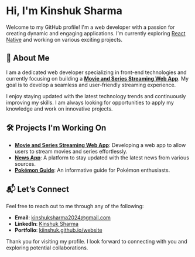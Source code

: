 # Hi, I'm Kinshuk Sharma

Welcome to my GitHub profile! I'm a web developer with a passion for creating dynamic and engaging applications. I’m currently exploring [React Native](https://reactnative.dev/) and working on various exciting projects.

## 🌟 About Me

I am a dedicated web developer specializing in front-end technologies and currently focusing on building a **[Movie and Series Streaming Web App](https://github.com/kiinshuk/movie-series-streaming)**. My goal is to develop a seamless and user-friendly streaming experience. 

I enjoy staying updated with the latest technology trends and continuously improving my skills. I am always looking for opportunities to apply my knowledge and work on innovative projects.

## 🛠️ Projects I'm Working On

- **[Movie and Series Streaming Web App](https://github.com/kiinshuk/movie-series-streaming)**: Developing a web app to allow users to stream movies and series effortlessly.
- **[News App](https://github.com/kiinshuk/NewsSite)**: A platform to stay updated with the latest news from various sources.
- **[Pokémon Guide](https://github.com/kiinshuk/Pokemonsite)**: An informative guide for Pokémon enthusiasts.

## 📬 Let’s Connect

Feel free to reach out to me through any of the following:

- **Email**: [kinshuksharma2024@gmail.com](mailto:kinshuksharma2024@gmail.com)
- **LinkedIn**: [Kinshuk Sharma](https://www.linkedin.com/in/kinshuk-sharma-0a868120a/)
- **Portfolio**: [kiinshuk.github.io/website](https://kiinshuk.github.io/website)

Thank you for visiting my profile. I look forward to connecting with you and exploring potential collaborations.
